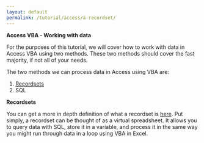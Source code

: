 ```yaml
---
layout: default
permalink: /tutorial/access/a-recordset/
---
```


**Access VBA - Working with data**

For the purposes of this tutorial, we will cover how to work with data in Access VBA using two methods.  These two methods should cover the fast majority, if not all of your needs. 

The two methods we can process data in Access using VBA are: 

1. [Recordsets](https://docs.microsoft.com/en-us/office/client-developer/access/desktop-database-reference/recordset-object-dao)
2. SQL

**Recordsets**

You can get a more in depth definition of what a recordset is [here](https://docs.microsoft.com/en-us/office/client-developer/access/desktop-database-reference/recordset-object-dao).  Put simply, a recordset can be thought of as a virtual spreadsheet.  It allows you to query data with SQL, store it in a variable, and process it in the same way you might run through data in a loop using VBA in Excel. 


